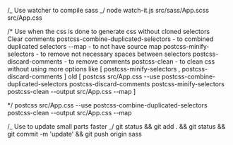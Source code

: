 /_
Use watcher to compile sass
_/
node watch-it.js src/sass/App.scss src/App.css

/\*
Use when the css is done to generate css without cloned selectors  
 Clear comments
postcss-combine-duplicated-selectors - to combined duplicated selectors
--map - to not have source map
postcss-minify-selectors - to remove not necessary spaces between selectors
postcss-discard-comments - to remove comments
postcss-clean - to clean css without using more options like [ postcss-minify-selectors , postcss-discard-comments ]
old [ postcss src/App.css --use postcss-combine-duplicated-selectors postcss-discard-comments postcss-minify-selectors postcss-clean --output src/App.css --map ]

\*/
postcss src/App.css --use postcss-combine-duplicated-selectors postcss-clean --output src/App.css --map

/_
Use to update small parts faster
_/
git status && git add . && git status && git commit -m 'update' && git push origin sass
